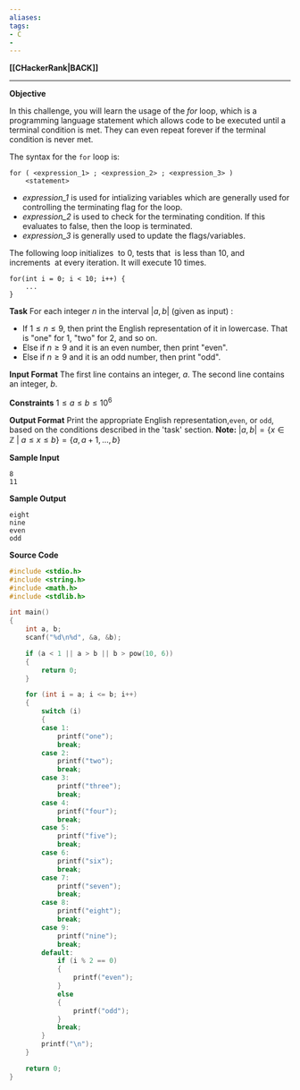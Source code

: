 ```yaml
---
aliases:
tags:
- C
- 
---
```

**[[CHackerRank|BACK]]**

---
**Objective**

In this challenge, you will learn the usage of the _for_ loop, which is a programming language statement which allows code to be executed until a terminal condition is met. They can even repeat forever if the terminal condition is never met.

The syntax for the `for` loop is:
```
for ( <expression_1> ; <expression_2> ; <expression_3> )
	<statement>
```
-   _expression_1_ is used for intializing variables which are generally used for controlling the terminating flag for the loop.
-   _expression_2_ is used to check for the terminating condition. If this evaluates to false, then the loop is terminated.
-   _expression_3_ is generally used to update the flags/variables.

The following loop initializes  to 0, tests that  is less than 10, and increments  at every iteration. It will execute 10 times.
```
for(int i = 0; i < 10; i++) {
    ...
}
```

**Task**
For each integer $n$ in the interval $|a, b|$ (given as input) :
-   If $1 \le n \le 9$, then print the English representation of it in lowercase. That is "one" for $1$, "two" for $2$, and so on.
-   Else if $n \ge 9$ and it is an even number, then print "even".
-   Else if $n \ge 9$ and it is an odd number, then print "odd".

**Input Format**
The first line contains an integer, $a$.
The second line contains an integer, $b$.

**Constraints**
$1 \le a \le b \le 10^6$

**Output Format**
Print the appropriate English representation,`even`, or `odd`, based on the conditions described in the 'task' section.
**Note:** $|a,b| = \{x \in \mathbb{Z}\ |\ a \le x \le b\} = \{a, a + 1, ..., b\}$

**Sample Input**
```
8
11
```

**Sample Output**
```
eight
nine
even
odd
```

**Source Code**
```C
#include <stdio.h>
#include <string.h>
#include <math.h>
#include <stdlib.h>

int main()
{
    int a, b;
    scanf("%d\n%d", &a, &b);

    if (a < 1 || a > b || b > pow(10, 6))
    {
        return 0;
    }

    for (int i = a; i <= b; i++)
    {
        switch (i)
        {
        case 1:
            printf("one");
            break;
        case 2:
            printf("two");
            break;
        case 3:
            printf("three");
            break;
        case 4:
            printf("four");
            break;
        case 5:
            printf("five");
            break;
        case 6:
            printf("six");
            break;
        case 7:
            printf("seven");
            break;
        case 8:
            printf("eight");
            break;
        case 9:
            printf("nine");
            break;
        default:
            if (i % 2 == 0)
            {
                printf("even");
            }
            else
            {
                printf("odd");
            }
            break;
        }
        printf("\n");
    }

    return 0;
}
```